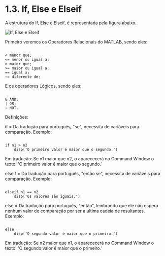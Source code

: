 # 1.3. If, Else e Elseif

A estrutura do If, Else e Elseif,  é representada pela figura abaixo.

![If, Else e Elseif](../../master/Imagens/ifElseElseif.png)

Primeiro veremos os Operadores Relacionais do MATLAB, sendo eles:

<pre><code>
< menor que;
<= menor ou igual a;
> maior que;
>= maior ou igual a;
== igual a;
∼= diferente de;
</pre></code>

E os operadores Lógicos, sendo eles:

<pre><code>
& AND;
| OR;
∼ NOT.
</pre></code>

Definições:

if = Da tradução para português, "se", necessita de variáveis para comparação. Exemplo:
<pre><code>
if n1 > n2
    disp('O primeiro valor é maior que o segundo.')
</pre></code>
Em tradução: Se n1 maior que n2, o aparececerá no Command Window o texto: 'O primeiro valor é maior que o segundo.'

elseif = Da tradução para português, "então se", necessita de variáveis para comparação. Exemplo:
<pre><code>
elseif n1 == n2 
    disp('Os valores são iguais.')
</pre></code>

else = Da tradução para português, "então", lembrando que ele não espera nenhum valor de comparação por ser a ultima cadeia de resultantes. Exemplo:
<pre><code>
else 
    disp('O segundo valor é maior que o primeiro.')
</pre></code>
Em tradução: Se n2 maior que n1, o aparececerá no Command Window o texto: 'O segundo valor é maior que o primeiro.'

